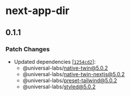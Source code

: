 # next-app-dir

## 0.1.1

### Patch Changes

- Updated dependencies [[`1254cd2`](https://github.com/react-universal/tailwind/commit/1254cd2784f8216fb30402212a110abcab0053fc)]:
  - @universal-labs/native-twin@5.0.2
  - @universal-labs/native-twin-nextjs@5.0.2
  - @universal-labs/preset-tailwind@5.0.2
  - @universal-labs/styled@5.0.2
